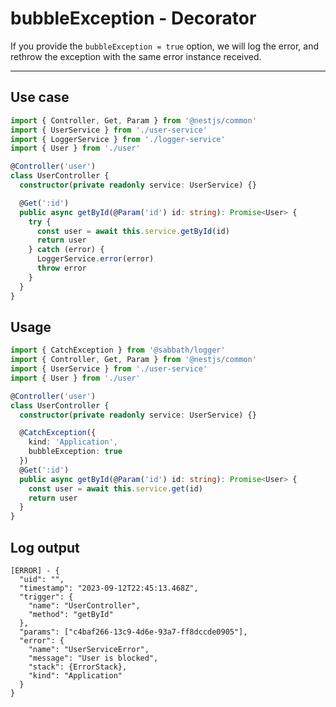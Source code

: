 # bubbleException - Decorator

If you provide the `bubbleException = true` option, we will log the error, and rethrow the exception with the same error instance received.

---

## Use case
```typescript
import { Controller, Get, Param } from '@nestjs/common'
import { UserService } from './user-service'
import { LoggerService } from './logger-service'
import { User } from './user'

@Controller('user')
class UserController {
  constructor(private readonly service: UserService) {}

  @Get(':id')
  public async getById(@Param('id') id: string): Promise<User> {
    try {
      const user = await this.service.getById(id)
      return user
    } catch (error) {
      LoggerService.error(error)
      throw error
    }
  }  
}
```

## Usage
```typescript
import { CatchException } from '@sabbath/logger'
import { Controller, Get, Param } from '@nestjs/common'
import { UserService } from './user-service'
import { User } from './user'

@Controller('user')
class UserController {  
  constructor(private readonly service: UserService) {}

  @CatchException({  
    kind: 'Application',  
    bubbleException: true
  })
  @Get(':id')
  public async getById(@Param('id') id: string): Promise<User> {
    const user = await this.service.get(id)
    return user
  }  
}
```

## Log output
```text
[ERROR] - {
  "uid": "",
  "timestamp": "2023-09-12T22:45:13.468Z",
  "trigger": {
    "name": "UserController",
    "method": "getById"
  },
  "params": ["c4baf266-13c9-4d6e-93a7-ff8dccde0905"],
  "error": {
    "name": "UserServiceError",
    "message": "User is blocked",
    "stack": {ErrorStack},
    "kind": "Application"
  }
}
```